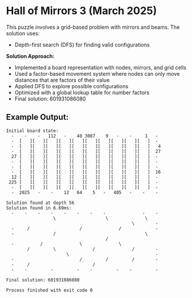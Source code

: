 # Hall of Mirrors 3 (March 2025)

This puzzle involves a grid-based problem with mirrors and beams. The solution uses:

- Depth-first search (DFS) for finding valid configurations

**Solution Approach:**
- Implemented a board representation with nodes, mirrors, and grid cells
- Used a factor-based movement system where nodes can only move distances that are factors of their value
- Applied DFS to explore possible configurations
- Optimized with a global lookup table for number factors
- Final solution: 601931086080


## Example Output:

```
Initial board state:
  -    -    -   112   -    48 3087    9   -    -     1   -  
  -  [   ][   ][   ][   ][   ][   ][   ][   ][   ][   ]  -  
  -  [   ][   ][   ][   ][   ][   ][   ][   ][   ][   ]   4 
  -  [   ][   ][   ][   ][   ][   ][   ][   ][   ][   ]  27 
  27 [   ][   ][   ][   ][   ][   ][   ][   ][   ][   ]  -  
  -  [   ][   ][   ][   ][   ][   ][   ][   ][   ][   ]  -  
  -  [   ][   ][   ][   ][   ][   ][   ][   ][   ][   ]  -  
  -  [   ][   ][   ][   ][   ][   ][   ][   ][   ][   ]  16 
  12 [   ][   ][   ][   ][   ][   ][   ][   ][   ][   ]  -  
 225 [   ][   ][   ][   ][   ][   ][   ][   ][   ][   ]  -  
  -  [   ][   ][   ][   ][   ][   ][   ][   ][   ][   ]  -  
  -  2025   -    -    12   64    5   -   405   -    -    -  

Solution found at depth 56
Solution found in 6.69ms:
  -    -    -    -    -    -    -    -              -    -  
                  \                   \              \      
                                                \        -  
  -     /                   /              /             -  
  -               /                                  \      
                                      /                     
  -          /              \              \                
        /         \              /              /        -  
                       \                                 -  
  -                         /         /         /        -  
  -     /                        /                          
  -    -         -         -    -         -    -         -  

Final solution: 601931086080

Process finished with exit code 0
```